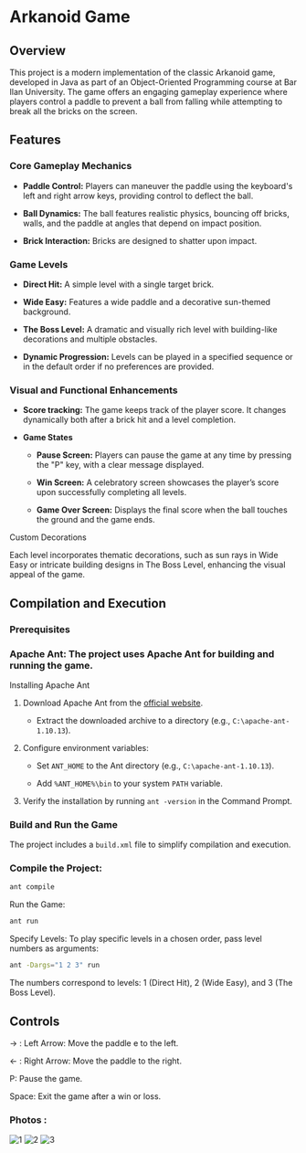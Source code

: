 # Arkanoid Game

## Overview

This project is a modern implementation of the classic Arkanoid game, developed in Java as part of an Object-Oriented Programming course at Bar Ilan University. The game offers an engaging gameplay experience where players control a paddle to prevent a ball from falling while attempting to break all the bricks on the screen.

## Features

### Core Gameplay Mechanics

- **Paddle Control:** Players can maneuver the paddle using the keyboard's left and right arrow keys, providing control to deflect the ball.

- **Ball Dynamics:** The ball features realistic physics, bouncing off bricks, walls, and the paddle at angles that depend on impact position.

- **Brick Interaction:** Bricks are designed to shatter upon impact.

### Game Levels

- **Direct Hit:** A simple level with a single target brick.

- **Wide Easy:** Features a wide paddle and a decorative sun-themed background.

- **The Boss Level:** A dramatic and visually rich level with building-like decorations and multiple obstacles.

- **Dynamic Progression:** Levels can be played in a specified sequence or in the default order if no preferences are provided.

### Visual and Functional Enhancements

- **Score tracking:** The game keeps track of the player score. It changes dynamically both after a brick hit and a level completion.

- **Game States**

    - **Pause Screen:** Players can pause the game at any time by pressing the "P" key, with a clear message displayed.

    - **Win Screen:** A celebratory screen showcases the player’s score upon successfully completing all levels.

    - **Game Over Screen:** Displays the final score when the ball touches the ground and the game ends.

Custom Decorations

Each level incorporates thematic decorations, such as sun rays in Wide Easy or intricate building designs in The Boss Level, enhancing the visual appeal of the game.

## Compilation and Execution

### Prerequisites

### Apache Ant: The project uses Apache Ant for building and running the game.

Installing Apache Ant

1. Download Apache Ant from the [official website](https://ant.apache.org/bindownload.cgi).

     * Extract the downloaded archive to a directory (e.g., `C:\apache-ant-1.10.13`).

2. Configure environment variables:

    * Set `ANT_HOME` to the Ant directory (e.g., `C:\apache-ant-1.10.13`).

    * Add `%ANT_HOME%\bin` to your system `PATH` variable.

3. Verify the installation by running `ant -version` in the Command Prompt.

### Build and Run the Game

The project includes a `build.xml` file to simplify compilation and execution.

### Compile the Project:
```bash
ant compile
```
Run the Game:
```bash
ant run
```
Specify Levels:
To play specific levels in a chosen order, pass level numbers as arguments:
```bash
ant -Dargs="1 2 3" run
```
The numbers correspond to levels: 1 (Direct Hit), 2 (Wide Easy), and 3 (The Boss Level).

## Controls

-> : Left Arrow: Move the paddle
e to the left.

<- : Right Arrow: Move the paddle to the right.

P: Pause the game.

Space: Exit the game after a win or loss.

### Photos :
![1](https://github.com/user-attachments/assets/c1895001-af0b-4b08-ae85-3a79b2bfc10e)
![2](https://github.com/user-attachments/assets/f4d86bb0-a63c-4849-80c2-0ae0624ee13f)
![3](https://github.com/user-attachments/assets/9ae2398e-665b-41f3-9e39-2ca1afe079b5)
